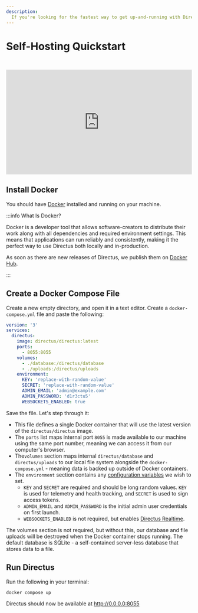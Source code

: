 ```yaml
---
description:
  If you're looking for the fastest way to get up-and-running with Directus locally, this guide will get you there in minutes.
---
```


# Self-Hosting Quickstart

<iframe style="width:100%; aspect-ratio:16/9; margin-top: 2em;" src="https://www.youtube.com/embed/J7tFWxAGkh4" title="YouTube video player" frameborder="0" allow="accelerometer; autoplay; clipboard-write; encrypted-media; gyroscope; picture-in-picture; web-share" allowfullscreen></iframe>

## Install Docker

You should have [Docker](https://docs.docker.com/get-docker/) installed and running on your machine.

:::info What Is Docker?

Docker is a developer tool that allows software-creators to distribute their work along with all dependencies and required environment settings. This means that applications can run reliably and consistently, making it the perfect way to use Directus both locally and in-production.

As soon as there are new releases of Directus, we publish them on [Docker Hub](https://hub.docker.com/r/directus/directus).

:::

## Create a Docker Compose File

Create a new empty directory, and open it in a text editor. Create a `docker-compose.yml` file and paste the following:

```yml
version: '3'
services:
  directus:
    image: directus/directus:latest
    ports:
      - 8055:8055
    volumes:
      - ./database:/directus/database
      - ./uploads:/directus/uploads
    environment:
      KEY: 'replace-with-random-value'
      SECRET: 'replace-with-random-value'
      ADMIN_EMAIL: 'admin@example.com'
      ADMIN_PASSWORD: 'd1r3ctu5'
      WEBSOCKETS_ENABLED: true
```

Save the file. Let's step through it:

- This file defines a single Docker container that will use the latest version of the `directus/directus` image.
- The `ports` list maps internal port `8055` is made available to our machine using the same port number, meaning we can access it from our computer's browser.
- The`volumes` section maps internal `directus/database` and `directus/uploads` to our local file system alongside the `docker-compose.yml` - meaning data is backed up outside of Docker containers.
- The `environment` section contains any [configuration variables](/self-hosted/config-options.html) we wish to set.
  - `KEY` and `SECRET` are required and should be long random values. `KEY` is used for telemetry and health tracking, and `SECRET` is used to sign access tokens.
  - `ADMIN_EMAIL` and `ADMIN_PASSWORD` is the initial admin user credentials on first launch.
  - `WEBSOCKETS_ENABLED` is not required, but enables [Directus Realtime](/guides/real-time/getting-started/index.html).

The volumes section is not required, but without this, our database and file uploads will be destroyed when the Docker container stops running. The default database is SQLite - a self-contained server-less database that stores data to a file.

## Run Directus

Run the following in your terminal:

```
docker compose up
```

Directus should now be available at http://0.0.0.0:8055
